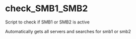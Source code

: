 # check_SMB1_SMB2
Script to check if SMB1 or SMB2 is active

Automatically gets all servers and searches for smb1 or smb2 
